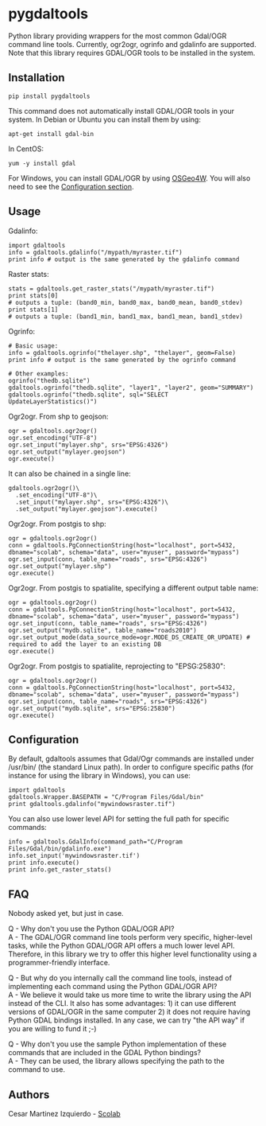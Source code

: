 # pygdaltools

Python library providing wrappers for the most common Gdal/OGR command line tools. Currently, ogr2ogr, ogrinfo and gdalinfo are supported.
Note that this library requires GDAL/OGR tools to be installed in the system.

## Installation

```
pip install pygdaltools
```

This command does not automatically install GDAL/OGR tools in your system.
In Debian or Ubuntu you can install them by using:

```
apt-get install gdal-bin
```

In CentOS:

```
yum -y install gdal
```

For Windows, you can install GDAL/OGR by using [OSGeo4W](https://trac.osgeo.org/osgeo4w/).
You will also need to see the [Configuration section](#configuration).

## Usage

Gdalinfo:


```
import gdaltools
info = gdaltools.gdalinfo("/mypath/myraster.tif")
print info # output is the same generated by the gdalinfo command
```

Raster stats:


```
stats = gdaltools.get_raster_stats("/mypath/myraster.tif")
print stats[0]
# outputs a tuple: (band0_min, band0_max, band0_mean, band0_stdev)
print stats[1]
# outputs a tuple: (band1_min, band1_max, band1_mean, band1_stdev)
```

Ogrinfo:

```
# Basic usage:
info = gdaltools.ogrinfo("thelayer.shp", "thelayer", geom=False)
print info # output is the same generated by the ogrinfo command

# Other examples:
ogrinfo("thedb.sqlite")
gdaltools.ogrinfo("thedb.sqlite", "layer1", "layer2", geom="SUMMARY")
gdaltools.ogrinfo("thedb.sqlite", sql="SELECT UpdateLayerStatistics()")
```

Ogr2ogr. From shp to geojson:

```
ogr = gdaltools.ogr2ogr()
ogr.set_encoding("UTF-8")
ogr.set_input("mylayer.shp", srs="EPSG:4326")
ogr.set_output("mylayer.geojson")
ogr.execute()
```

It can also be chained in a single line:

```
gdaltools.ogr2ogr()\
  .set_encoding("UTF-8")\
  .set_input("mylayer.shp", srs="EPSG:4326")\
  .set_output("mylayer.geojson").execute()
```

Ogr2ogr. From postgis to shp:

```
ogr = gdaltools.ogr2ogr()
conn = gdaltools.PgConnectionString(host="localhost", port=5432, dbname="scolab", schema="data", user="myuser", password="mypass")
ogr.set_input(conn, table_name="roads", srs="EPSG:4326")
ogr.set_output("mylayer.shp")
ogr.execute()
```

Ogr2ogr. From postgis to spatialite, specifying a different output table name:

```
ogr = gdaltools.ogr2ogr()
conn = gdaltools.PgConnectionString(host="localhost", port=5432, dbname="scolab", schema="data", user="myuser", password="mypass")
ogr.set_input(conn, table_name="roads", srs="EPSG:4326")
ogr.set_output("mydb.sqlite", table_name="roads2010")
ogr.set_output_mode(data_source_mode=ogr.MODE_DS_CREATE_OR_UPDATE) # required to add the layer to an existing DB
ogr.execute()
```

Ogr2ogr. From postgis to spatialite, reprojecting to "EPSG:25830":

```
ogr = gdaltools.ogr2ogr()
conn = gdaltools.PgConnectionString(host="localhost", port=5432, dbname="scolab", schema="data", user="myuser", password="mypass")
ogr.set_input(conn, table_name="roads", srs="EPSG:4326")
ogr.set_output("mydb.sqlite", srs="EPSG:25830")
ogr.execute()
```

## Configuration

By default, gdaltools assumes that Gdal/Ogr commands are installed under /usr/bin/ (the standard Linux path).
In order to configure specific paths (for instance for using the library in Windows), you can use:

```
import gdaltools
gdaltools.Wrapper.BASEPATH = "C/Program Files/Gdal/bin"
print gdaltools.gdalinfo("mywindowsraster.tif")
```

You can also use lower level API for setting the full path for specific commands:

```
info = gdaltools.GdalInfo(command_path="C/Program Files/Gdal/bin/gdalinfo.exe")
info.set_input('mywindowsraster.tif')
print info.execute()
print info.get_raster_stats()
```

## FAQ

Nobody asked yet, but just in case.

Q - Why don't you use the Python GDAL/OGR API?  
A - The GDAL/OGR command line tools perform very specific, higher-level tasks, while
the Python GDAL/OGR API offers a much lower level API. Therefore, in this library we
try to offer this higher level functionality using a programmer-friendly interface.

Q - But why do you internally call the command line tools, instead of implementing
each command using the Python GDAL/OGR API?  
A - We believe it would take us more time to write the library using the API instead of the CLI.
It also has some advantages: 1) it can use different versions of GDAL/OGR in the same computer
2) it does not require having Python GDAL bindings installed.
In any case, we can try "the API way" if you are willing to fund it ;-)

Q - Why don't you use the sample Python implementation of these commands that are
 included in the GDAL Python bindings?  
A - They can be used, the library allows specifying the path to the command to use.


## Authors

Cesar Martinez Izquierdo - [Scolab](http://scolab.es)
